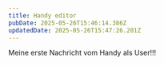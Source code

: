```yaml
---
title: Handy editor
pubDate: 2025-05-26T15:46:14.386Z
updatedDate: 2025-05-26T15:47:26.201Z
---
```


Meine erste Nachricht vom Handy als User!!!
